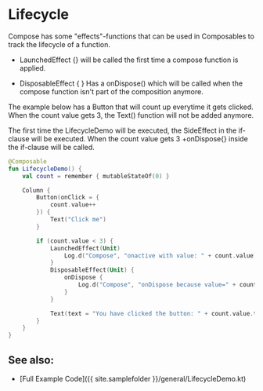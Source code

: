<!---
This is the API of version 1.0.5
-->
# Lifecycle

    
Compose has some "effects"-functions that can be used in Composables to track the lifecycle of a function.

* LaunchedEffect {}
will be called the first time a compose function is applied.

* DisposableEffect { }
Has a onDispose() which will be called when the compose function isn't part of the composition anymore.

The example below has a Button that will count up everytime it gets clicked.
When the count value gets 3, the Text() function will not be added anymore.

The first time the LifecycleDemo will be executed, the SideEffect in the if-clause will be executed.
When the count value gets 3 +onDispose{} inside the if-clause will be called. 


```kotlin
@Composable
fun LifecycleDemo() {
    val count = remember { mutableStateOf(0) }

    Column {
        Button(onClick = {
            count.value++
        }) {
            Text("Click me")
        }

        if (count.value < 3) {
            LaunchedEffect(Unit)
                Log.d("Compose", "onactive with value: " + count.value)
            }
            DisposableEffect(Unit) {
                onDispose {
                    Log.d("Compose", "onDispose because value=" + count.value)
                }
            }

            Text(text = "You have clicked the button: " + count.value.toString())
        }
    }
}
```


## See also:
* [Full Example Code]({{ site.samplefolder }}/general/LifecycleDemo.kt)

